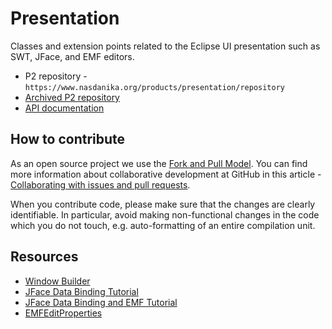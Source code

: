 # Presentation

Classes and extension points related to the Eclipse UI presentation such as SWT, JFace, and EMF editors.

* P2 repository - ``https://www.nasdanika.org/products/presentation/repository``
* [Archived P2 repository](org.nasdanika.presentation.repository-0.1.0-SNAPSHOT.zip)
* [API documentation](apidocs)

## How to contribute

As an open source project we use the [Fork and Pull Model](https://help.github.com/articles/about-collaborative-development-models/).
You can find more information about collaborative development at GitHub in this article - [Collaborating with issues and pull requests](https://help.github.com/categories/collaborating-with-issues-and-pull-requests).

When you contribute code, please make sure that the changes are clearly identifiable. In particular, avoid making non-functional changes in the code which you do not touch, 
e.g. auto-formatting of an entire compilation unit. 

## Resources

* [Window Builder](https://eclipse.org/windowbuilder/)
* [JFace Data Binding Tutorial](http://www.vogella.com/tutorials/EclipseDataBinding/article.html)
* [JFace Data Binding and EMF Tutorial](http://www.vogella.com/tutorials/EclipseDataBindingEMF/article.html)
* [EMFEditProperties](http://download.eclipse.org/modeling/emf/emf/javadoc/2.7.0/org/eclipse/emf/databinding/edit/EMFEditProperties.html)

